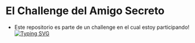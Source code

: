 # El Challenge del Amigo Secreto
- Este repositorio es parte de un challenge en el cual estoy participando!
[![Typing SVG](https://readme-typing-svg.demolab.com?font=Fira+Code&pause=1000&color=F7F233&width=435&lines=The+five+boxing+wizards+jump+quickly)](https://git.io/typing-svg)
